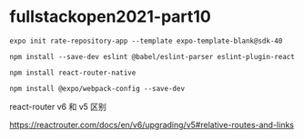 # fullstackopen2021-part10
`expo init rate-repository-app --template expo-template-blank@sdk-40`

`npm install --save-dev eslint @babel/eslint-parser eslint-plugin-react`

`npm install react-router-native`

`npm install @expo/webpack-config --save-dev`

react-router v6 和 v5 区别

<https://reactrouter.com/docs/en/v6/upgrading/v5#relative-routes-and-links>
